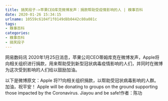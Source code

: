 ```yaml
---
title: 搞笑段子->苹果CEO库克微博发声：捐款帮助受疫情影响的人 | 糗事百科
date: 2020-01-26 15:34:15
urlname: 10559c6104f1f0149d8b0442c80a081c
tags: 
- 糗事百科
categories:
- 糗事百科
- 搞笑段子
---
```

网易数码讯 2020年1月25日消息，苹果公司CEO蒂姆库克在微博发声，Apple将向相关组织进行捐款，用来帮助受到新型冠状病毒疫情影响的人们，并同时在微博为这次受到影响的人们给以鼓励加油。

以下是微博原文：Apple 将??向相关组织捐款，以帮助受冠状病毒影响的人群。 加油，祝平安！ Apple will be donating to groups on the ground supporting those impacted by the Coronavirus. Jiayou and be safe!作者：陈功


